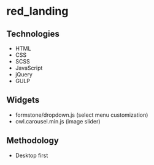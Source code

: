 # red_landing

## Technologies
- HTML
- CSS
- SCSS
- JavaScript
- jQuery
- GULP

## Widgets
- formstone/dropdown.js (select menu customization)
- owl.carousel.min.js (image slider)

## Methodology
- Desktop first
